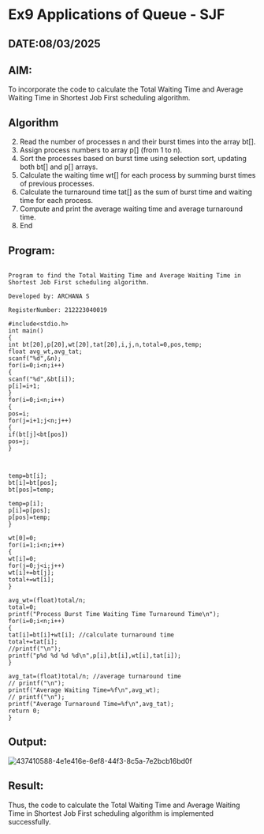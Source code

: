 # Ex9 Applications of Queue - SJF
## DATE:08/03/2025
## AIM:
To incorporate the code to calculate the Total Waiting Time and Average Waiting Time in Shortest Job First scheduling algorithm.
## Algorithm
2. Read the number of processes n and their burst times into the array bt[]. 
3. Assign process numbers to array p[] (from 1 to n). 
4. Sort the processes based on burst time using selection sort, updating both bt[] and p[] arrays. 
5. Calculate the waiting time wt[] for each process by summing burst times of previous 
processes. 
6. Calculate the turnaround time tat[] as the sum of burst time and waiting time for each 
process. 
7. Compute and print the average waiting time and average turnaround time. 
8. End 

## Program:
```

Program to find the Total Waiting Time and Average Waiting Time in Shortest Job First scheduling algorithm.

Developed by: ARCHANA S

RegisterNumber: 212223040019

```
```
#include<stdio.h> 
int main() 
{ 
int bt[20],p[20],wt[20],tat[20],i,j,n,total=0,pos,temp; 
float avg_wt,avg_tat; 
scanf("%d",&n); 
for(i=0;i<n;i++) 
{ 
scanf("%d",&bt[i]); 
p[i]=i+1; 
} 
for(i=0;i<n;i++) 
{ 
pos=i; 
for(j=i+1;j<n;j++) 
{ 
if(bt[j]<bt[pos]) 
pos=j; 
} 
  
  
 
temp=bt[i]; 
bt[i]=bt[pos]; 
bt[pos]=temp; 
 
temp=p[i]; 
p[i]=p[pos]; 
p[pos]=temp; 
} 
 
wt[0]=0; 
for(i=1;i<n;i++) 
{ 
wt[i]=0; 
for(j=0;j<i;j++) 
wt[i]+=bt[j]; 
total+=wt[i]; 
} 
 
avg_wt=(float)total/n; 
total=0; 
printf("Process Burst Time Waiting Time Turnaround Time\n"); 
for(i=0;i<n;i++) 
{ 
tat[i]=bt[i]+wt[i]; //calculate turnaround time 
total+=tat[i]; 
//printf("\n"); 
printf("p%d %d %d %d\n",p[i],bt[i],wt[i],tat[i]); 
} 
 
avg_tat=(float)total/n; //average turnaround time 
// printf("\n"); 
printf("Average Waiting Time=%f\n",avg_wt); 
// printf("\n"); 
printf("Average Turnaround Time=%f\n",avg_tat); 
return 0; 
} 

```

## Output:
![437410588-4e1e416e-6ef8-44f3-8c5a-7e2bcb16bd0f](https://github.com/user-attachments/assets/9d81102d-d29f-4b21-845a-a2e291abed08)



## Result:

Thus, the code to calculate the Total Waiting Time and Average Waiting Time in Shortest Job First scheduling algorithm is implemented successfully.
